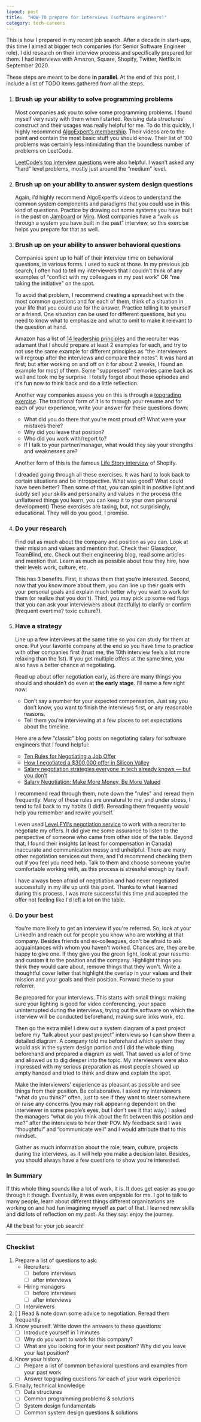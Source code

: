 ```yaml
---
layout: post
title:  "HOW-TO prepare for interviews (software engineers)"
category: tech-careers
---
```


This is how I prepared in my recent job search. After a decade in start-ups, this time I aimed at bigger tech companies (for Senior Software Engineer role). I did research on their interview process and specifically prepared for them. I had interviews with Amazon, Square, Shopify, Twitter, Netflix in September 2020.

These steps are meant to be done **in parallel**. At the end of this post, I include a list of TODO items gathered from all the steps.

1. ### Brush up your ability to solve programming problems
	Most companies ask you to solve some programming problems. I found myself very rusty with them when I started. Revising data structures’ construct and their usages was really helpful for me. To do this quickly, I highly recommend [AlgoExpert’s membership](https://www.algoexpert.io/). Their videos are to the point and contain the most basic stuff you should know. Their list of 100 problems was certainly less intimidating than the boundless number of problems on LeetCode. 
	
	[LeetCode’s top interview questions](https://leetcode.com/explore/interview/card/top-interview-questions-easy/) were also helpful. I wasn’t asked any “hard” level problems, mostly just around the “medium” level.

1. ### Brush up on your ability to answer system design questions
	Again, I’d highly recommend AlgoExpert’s videos to understand the common system components and paradigms that you could use in this kind of questions. Practice by drawing out some systems you have built in the past on [Jamboard](https://jamboard.google.com/) or [Miro](https://miro.com/). Most companies have a “walk us through a system you have built in the past” interview, so this exercise helps you prepare for that as well.

1. ### Brush up on your ability to answer behavioral questions
	Companies spent up to half of their interview time on behavioral questions, in various forms. I used to suck at those. In my previous job search, I often had to tell my interviewers that I couldn’t think of any examples of “conflict with my colleagues in my past work” OR “me taking the initiative” on the spot. 

	To avoid that problem, I recommend creating a spreadsheet with the most common questions and for each of them, think of a situation in your life that you could use for the answer. Practice telling it to yourself or a friend. One situation can be used for different questions, but you need to know what to emphasize and what to omit to make it relevant to the question at hand.
	
	Amazon has a list of [14 leadership principles](https://www.amazon.jobs/en/principles) and the recruiter was adamant that I should prepare at least 2 examples for each, and try to not use the same example for different principles as “the interviewers will regroup after the interviews and compare their notes”. It was hard at first; but after working on and off on it for about 2 weeks, I found an example for most of them. Some "suppressed" memories came back as well and took me by surprise. I totally forgot about those episodes and it's fun now to think back and do a little reflection.
	
	Another way companies assess you on this is through a [topgrading exercise](https://en.wikipedia.org/wiki/Topgrading). The traditional form of it is to through your resume and for each of your experience, write your answer for these questions down:
	- What did you do there that you’re most proud of? What were your mistakes there?
	- Why did you leave that position?
	- Who did you work with/report to?
	- If I talk to your partner/manager, what would they say your strengths and weaknesses are?

	Another form of this is the famous [Life Story interview](https://www.shopify.ca/careers/how-we-hire#process) of Shopify.
	
	I dreaded going through all these exercises. It was hard to look back to certain situations and be introspective. What was good? What could have been better? Then some of that, you can spin it in positive light and subtly sell your skills and personality and values in the process (the unflattered things you learn, you can keep it to your own personal development) These exercises are taxing, but, not surprisingly, educational. They will do you good, I promise.

1. ### Do your research
	Find out as much about the company and position as you can. Look at their mission and values and mention that. Check their Glassdoor, TeamBlind, etc. Check out their engineering blog, read some articles and mention that. Learn as much as possible about how they hire, how their levels work, culture, etc. 
	
	This has 3 benefits. First, it shows them that you’re interested. Second, now that you know more about them, you can line up their goals with your personal goals and explain much better why you want to work for them (or realize that you don't). Third, you may pick up some red flags that you can ask your interviewers about (tactfully) to clarify or confirm (frequent overtime? toxic culture?).

1. ### Have a strategy
	Line up a few interviews at the same time so you can study for them at once. Put your favorite company at the end so you have time to practice with other companies first (trust me, the 10th interview feels a lot more relaxing than the 1st). If you get multiple offers at the same time, you also have a better chance at negotiating.
	
	Read up about offer negotiation early, as there are many things you should and shouldn’t do even at **the early stage**. I’ll name a few right now:
	- Don’t say a number for your expected compensation. Just say you don’t know, you want to finish the interviews first, or any reasonable reasons. 
	- Tell them you’re interviewing at a few places to set expectations about the timeline.

	Here are a few “classic” blog posts on negotiating salary for software engineers that I found helpful:
	- [Ten Rules for Negotiating a Job Offer](https://haseebq.com/my-ten-rules-for-negotiating-a-job-offer/)
	- [How I negotiated a $300,000 offer in Silicon Valley](https://medium.com/@bayareabelletrist/how-i-negotiated-a-software-engineer-offer-in-silicon-valley-f11590f5c656)
	- [Salary negotiation strategies everyone in tech already knows — but you don’t](https://candor.co/guides/salary-negotiation)
	- [Salary Negotiation: Make More Money, Be More Valued](https://www.kalzumeus.com/2012/01/23/salary-negotiation/)

	I recommend read through them, note down the "rules" and reread them frequently. Many of these rules are unnatural to me, and under stress, I tend to fall back to my habits (I did!). Rereading them frequently would help you remember and rewire yourself.
	
	I even used [Level.FYI's negotiation service](https://www.levels.fyi/services/) to work with a recruiter to negotiate my offers. It did give me some assurance to listen to the perspective of someone who came from other side of the table. Beyond that, I found their insights (at least for compensation in Canada) inaccurate and communication messy and unhelpful. There are many other negotiation services out there, and I'd recommend checking them out if you feel you need help. Talk to them and choose someone you're comfortable working with, as this process is stressful enough by itself.
	
	I have always been afraid of negotiation and had never negotiated successfully in my life up until this point. Thanks to what I learned during this process, I was more successful this time and accepted the offer not feeling like I'd left a lot on the table.

1. ### Do your best
	You're more likely to get an interview if you're referred. So, look at your LinkedIn and reach out for people you know who are working at that company. Besides friends and ex-colleagues, don't be afraid to ask acquaintances with whom you haven't worked. Chances are, they are be happy to give one. If they give you the green light, look at your resume and custom it to the position and the company. Highlight things you think they would care about, remove things that they won't. Write a thoughtful cover letter that highlight the overlap in your values and their mission and your goals and their position. Forward these to your referrer. 
	
	Be prepared for your interviews. This starts with small things: making sure your lighting is good for video conferencing, your space uninterrupted during the interviews, trying out the software on which the interview will be conducted beforehand, making sure links work, etc. 

	Then go the extra mile! I drew out a system diagram of a past project before my “talk about your past project” interviews so I can show them a detailed diagram. A company told me beforehand which system they would ask in the system design portion and I did the whole thing beforehand and prepared a diagram as well. That saved us a lot of time and allowed us to dig deeper into the topic. My interviewers were also impressed with my serious preparation as most people showed up empty handed and tried to think and draw and explain the spot.

	Make the interviewers’ experience as pleasant as possible and see things from their position. Be collaborative. I asked my interviewers “what do you think?” often, just to see if they want to steer somewhere or raise any concerns (you may risk appearing dependent on the interviewer in some people’s eyes, but I don’t see it that way.) I asked the managers “what do you think about the fit between this position and me?” after the interviews to hear their POV. My feedback said I was “thoughtful” and “communicate well” and I would attribute that to this mindset. 

	Gather as much information about the role, team, culture, projects during the interviews, as it will help you make a decision later. Besides, you should always have a few questions to show you're interested. 

### In Summary
If this whole thing sounds like a lot of work, it is. It does get easier as you go through it though. Eventually, it was even enjoyable for me. I got to talk to many people, learn about different things different organizations are working on and had fun imagining myself as part of that. I learned new skills and did lots of reflection on my past. As they say: enjoy the journey. 

All the best for your job search!
	
***

### Checklist
1. Prepare a list of questions to ask:
	- Recruiters: 
		- [ ] before interviews
		- [ ] after interviews
	- Hiring managers
		- [ ]  before interviews
		- [ ]  after interviews
	- [ ] Interviewers
1. [ ] Read & note down some advice to negotiation. Reread them frequently.
1. Know yourself. Write down the answers to these questions:
	- [ ] Introduce yourself in 1 minutes
	- [ ] Why do you want to work for this company?
	- [ ] What are you looking for in your next position? Why did you leave your last position?
1. Know your history. 
	- [ ] Prepare a list of common behavioral questions and examples from your past work
	- [ ] Answer topgrading questions for each of your work experience
1. Finally, technical knowledge
	- [ ] Data structures
	- [ ] Common programming problems & solutions
	- [ ] System design fundamentals
	- [ ] Common system design questions & solutions

